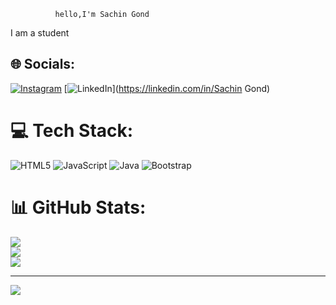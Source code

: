               hello,I'm Sachin Gond
I am a student


## 🌐 Socials:
[![Instagram](https://img.shields.io/badge/Instagram-%23E4405F.svg?logo=Instagram&logoColor=white)](https://instagram.com/saching__08) [![LinkedIn](https://img.shields.io/badge/LinkedIn-%230077B5.svg?logo=linkedin&logoColor=white)](https://linkedin.com/in/Sachin Gond) 

# 💻 Tech Stack:
![HTML5](https://img.shields.io/badge/html5-%23E34F26.svg?style=for-the-badge&logo=html5&logoColor=white) ![JavaScript](https://img.shields.io/badge/javascript-%23323330.svg?style=for-the-badge&logo=javascript&logoColor=%23F7DF1E) ![Java](https://img.shields.io/badge/java-%23ED8B00.svg?style=for-the-badge&logo=openjdk&logoColor=white) ![Bootstrap](https://img.shields.io/badge/bootstrap-%238511FA.svg?style=for-the-badge&logo=bootstrap&logoColor=white)
# 📊 GitHub Stats:
![](https://github-readme-stats.vercel.app/api?username=SACHIN0813&theme=vue-dark&hide_border=false&include_all_commits=true&count_private=false)<br/>
![](https://github-readme-streak-stats.herokuapp.com/?user=SACHIN0813&theme=vue-dark&hide_border=false)<br/>
![](https://github-readme-stats.vercel.app/api/top-langs/?username=SACHIN0813&theme=vue-dark&hide_border=false&include_all_commits=true&count_private=false&layout=compact)

---
[![](https://visitcount.itsvg.in/api?id=SACHIN0813&icon=4&color=6)](https://visitcount.itsvg.in)

<!-- Proudly created with GPRM ( https://gprm.itsvg.in ) -->
